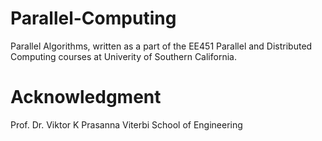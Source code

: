 # Parallel-Computing
Parallel Algorithms, written as a part of the EE451 Parallel and Distributed Computing courses at Univerity of Southern California. 


# Acknowledgment 
Prof. Dr. Viktor K Prasanna
Viterbi School of Engineering
